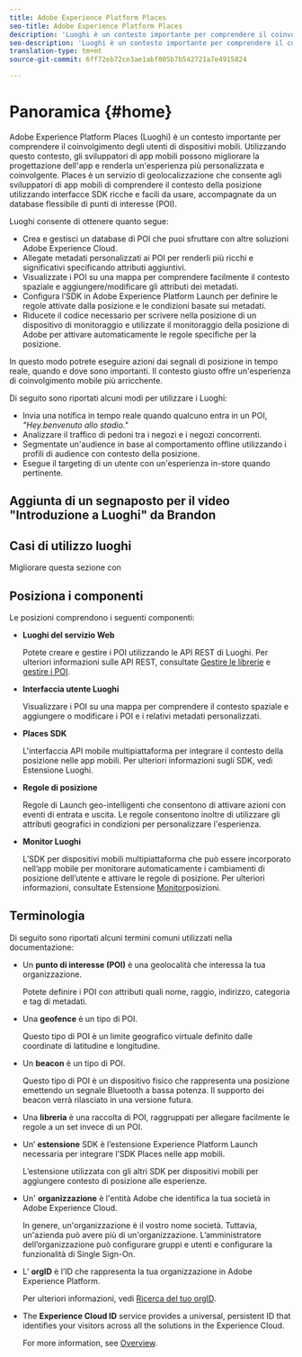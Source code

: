 ```yaml
---
title: Adobe Experience Platform Places
seo-title: Adobe Experience Platform Places
description: 'Luoghi è un contesto importante per comprendere il coinvolgimento degli utenti di dispositivi mobili. Utilizzando questo contesto, gli sviluppatori di app mobili possono migliorare la progettazione dell''app e renderla un''esperienza più personalizzata e coinvolgente. '
seo-description: 'Luoghi è un contesto importante per comprendere il coinvolgimento degli utenti di dispositivi mobili. Utilizzando questo contesto, gli sviluppatori di app mobili possono migliorare la progettazione dell''app e renderla un''esperienza più personalizzata e coinvolgente. '
translation-type: tm+mt
source-git-commit: 6ff72eb72ce3ae1abf805b7b542721a7e4915824

---
```



# Panoramica {#home}

Adobe Experience Platform Places (Luoghi) è un contesto importante per comprendere il coinvolgimento degli utenti di dispositivi mobili. Utilizzando questo contesto, gli sviluppatori di app mobili possono migliorare la progettazione dell'app e renderla un'esperienza più personalizzata e coinvolgente. Places è un servizio di geolocalizzazione che consente agli sviluppatori di app mobili di comprendere il contesto della posizione utilizzando interfacce SDK ricche e facili da usare, accompagnate da un database flessibile di punti di interesse (POI).

Luoghi consente di ottenere quanto segue:

* Crea e gestisci un database di POI che puoi sfruttare con altre soluzioni Adobe Experience Cloud.
* Allegate metadati personalizzati ai POI per renderli più ricchi e significativi specificando attributi aggiuntivi.
* Visualizzate i POI su una mappa per comprendere facilmente il contesto spaziale e aggiungere/modificare gli attributi dei metadati.
* Configura l’SDK in Adobe Experience Platform Launch per definire le regole attivate dalla posizione e le condizioni basate sui metadati.
* Riducete il codice necessario per scrivere nella posizione di un dispositivo di monitoraggio e utilizzate il monitoraggio della posizione di Adobe per attivare automaticamente le regole specifiche per la posizione.

In questo modo potrete eseguire azioni dai segnali di posizione in tempo reale, quando e dove sono importanti. Il contesto giusto offre un'esperienza di coinvolgimento mobile più arricchente.

Di seguito sono riportati alcuni modi per utilizzare i Luoghi:

* Invia una notifica in tempo reale quando qualcuno entra in un POI, *"Hey.benvenuto allo stadio."*
* Analizzare il traffico di pedoni tra i negozi e i negozi concorrenti.
* Segmentate un'audience in base al comportamento offline utilizzando i profili di audience con contesto della posizione.
* Esegue il targeting di un utente con un'esperienza in-store quando pertinente.

## Aggiunta di un segnaposto per il video "Introduzione a Luoghi" da Brandon

## Casi di utilizzo luoghi

Migliorare questa sezione con

## Posiziona i componenti

Le posizioni comprendono i seguenti componenti:

* **Luoghi del servizio Web**

   Potete creare e gestire i POI utilizzando le API REST di Luoghi. Per ulteriori informazioni sulle API REST, consultate [Gestire le librerie](/help/web-service-api/api-usage/manage-libraries/manage-libraries.md) e [gestire i POI](/help/web-service-api/api-usage/manage-pois/manage-pois.md).

* **Interfaccia utente Luoghi**

   Visualizzare i POI su una mappa per comprendere il contesto spaziale e aggiungere o modificare i POI e i relativi metadati personalizzati.

* **Places SDK**

   L'interfaccia API mobile multipiattaforma per integrare il contesto della posizione nelle app mobili. Per ulteriori informazioni sugli SDK, vedi Estensione [](/help/places-ext-aep-sdks/places-extension/places-extension.md)Luoghi.

* **Regole di posizione**

   Regole di Launch geo-intelligenti che consentono di attivare azioni con eventi di entrata e uscita. Le regole consentono inoltre di utilizzare gli attributi geografici in condizioni per personalizzare l'esperienza.

* **Monitor Luoghi**

   L’SDK per dispositivi mobili multipiattaforma che può essere incorporato nell’app mobile per monitorare automaticamente i cambiamenti di posizione dell’utente e attivare le regole di posizione. Per ulteriori informazioni, consultate Estensione [Monitor](/help/places-ext-aep-sdks/places-monitor-extension/places-monitor-extension.md)posizioni.

## Terminologia

Di seguito sono riportati alcuni termini comuni utilizzati nella documentazione:

* Un **punto di interesse (POI)** è una geolocalità che interessa la tua organizzazione.

   Potete definire i POI con attributi quali nome, raggio, indirizzo, categoria e tag di metadati.

* Una **geofence** è un tipo di POI.

   Questo tipo di POI è un limite geografico virtuale definito dalle coordinate di latitudine e longitudine.

* Un **beacon** è un tipo di POI.

   Questo tipo di POI è un dispositivo fisico che rappresenta una posizione emettendo un segnale Bluetooth a bassa potenza. Il supporto dei beacon verrà rilasciato in una versione futura.

* Una **libreria** è una raccolta di POI, raggruppati per allegare facilmente le regole a un set invece di un POI.

* Un’ **estensione** SDK è l’estensione Experience Platform Launch necessaria per integrare l’SDK Places nelle app mobili.

   L’estensione utilizzata con gli altri SDK per dispositivi mobili per aggiungere contesto di posizione alle esperienze.

* Un' **organizzazione** è l'entità Adobe che identifica la tua società in Adobe Experience Cloud.

   In genere, un'organizzazione è il vostro nome società. Tuttavia, un'azienda può avere più di un'organizzazione. L’amministratore dell’organizzazione può configurare gruppi e utenti e configurare la funzionalità di Single Sign-On.

* L’ **orgID** è l’ID che rappresenta la tua organizzazione in Adobe Experience Platform.

   Per ulteriori informazioni, vedi [Ricerca del tuo orgID](https://forums.adobe.com/thread/2339895).

* The **Experience Cloud ID** service provides a universal, persistent ID that identifies your visitors across all the solutions in the Experience Cloud.

   For more information, see [Overview](https://docs.adobe.com/content/help/en/id-service/using/intro/overview.html).